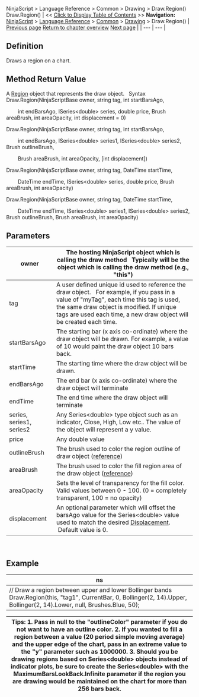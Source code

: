 ﻿
NinjaScript \> Language Reference \> Common \> Drawing \> Draw.Region()
Draw.Region()
| \<\< [Click to Display Table of Contents](draw_region.md) \>\> **Navigation:**     [NinjaScript](ninjascript.md) \> [Language Reference](language_reference_wip.md) \> [Common](common.md) \> [Drawing](drawing.md) \> Draw.Region() | [Previous page](rectangle.md) [Return to chapter overview](drawing.md) [Next page](region.md) |
| --- | --- |
## Definition
Draws a region on a chart.
 
## Method Return Value
A [Region](region.md) object that represents the draw object.
 
Syntax
Draw.Region(NinjaScriptBase owner, string tag, int startBarsAgo,  

         int endBarsAgo, ISeries\<double\> series, double price, Brush areaBrush, int areaOpacity, int displacement \= 0)  

Draw.Region(NinjaScriptBase owner, string tag, int startBarsAgo,  

         int endBarsAgo, ISeries\<double\> series1, ISeries\<double\> series2, Brush outlineBrush,  

         Brush areaBrush, int areaOpacity, \[int displacement])  

Draw.Region(NinjaScriptBase owner, string tag, DateTime startTime,  

         DateTime endTime, ISeries\<double\> series, double price, Brush areaBrush, int areaOpacity)  

Draw.Region(NinjaScriptBase owner, string tag, DateTime startTime,  

         DateTime endTime, ISeries\<double\> series1, ISeries\<double\> series2, Brush outlineBrush, Brush areaBrush, int areaOpacity)
 
## Parameters
| owner | The hosting NinjaScript object which is calling the draw method   Typically will be the object which is calling the draw method (e.g., "this") |
| --- | --- |
| tag | A user defined unique id used to reference the draw object.    For example, if you pass in a value of "myTag", each time this tag is used, the same draw object is modified. If unique tags are used each time, a new draw object will be created each time. |
| startBarsAgo | The starting bar (x axis co\-ordinate) where the draw object will be drawn. For example, a value of 10 would paint the draw object 10 bars back. |
| startTime | The starting time where the draw object will be drawn. |
| endBarsAgo | The end bar (x axis co\-ordinate) where the draw object will terminate |
| endTime | The end time where the draw object will terminate |
| series, series1, series2 | Any Series\<double\> type object such as an indicator, Close, High, Low etc.. The value of the object will represent a y value. |
| price | Any double value |
| outlineBrush | The brush used to color the region outline of draw object ([reference](https://msdn.microsoft.com/en-us/library/system.windows.media.brushes%28v=vs.110%29.aspx)) |
| areaBrush | The brush used to color the fill region area of the draw object ([reference](https://msdn.microsoft.com/en-us/library/system.windows.media.brushes%28v=vs.110%29.aspx)) |
| areaOpacity | Sets the level of transparency for the fill color. Valid values between 0 \- 100\. (0 \= completely transparent, 100 \= no opacity) |
| displacement | An optional parameter which will offset the barsAgo value for the Series\<double\> value used to match the desired [Displacement](displacement.md).  Default value is 0\. |
 
## 
## Example
| ns |
| --- |
| // Draw a region between upper and lower Bollinger bands Draw.Region(this, "tag1", CurrentBar, 0, Bollinger(2, 14).Upper, Bollinger(2, 14).Lower, null, Brushes.Blue, 50); |

| Tips: 1\. Pass in null to the "outlineColor" parameter if you do not want to have an outline color.  2\. If you wanted to fill a region between a value (20 period simple moving average) and the upper edge of the chart, pass in an extreme value to the "y" parameter such as 1000000\. 3\. Should you be drawing regions based on Series\<double\> objects instead of indicator plots, be sure to create the Series\<double\> with the MaximumBarsLookBack.Infinite parameter if the region you are drawing would be maintained on the chart for more than 256 bars back. |
| --- |

